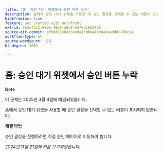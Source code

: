 ```yaml
---
title: '홈: 승인 대기 위젯에서 승인 버튼 누락'
description: 홈에서 승인 대기 위젯을 사용할 때 승인 결정을 선택할 수 있는 버튼이 표시되지 않습니다.
hidefromtoc: true
feature: Get Started with Workfront
exl-id: 9e3c4d32-680e-4839-a0b8-8a70d16e5465
source-git-commit: af98d8330ad3ab9a1c0b844ec84ea40dd87bbc14
workflow-type: ht
source-wordcount: '75'
ht-degree: 100%

---
```


# 홈: 승인 대기 위젯에서 승인 버튼 누락


>[!NOTE]
>
>이 문제는 2025년 3월 4일에 해결되었습니다.


홈에서 승인 대기 위젯을 사용할 때 승인 결정을 선택할 수 있는 버튼이 표시되지 않습니다.

**해결 방법**

승인 결정을 진행하려면 직접 승인 페이지로 이동해야 합니다.

_2024년 11월 21일에 처음 보고되었습니다._
